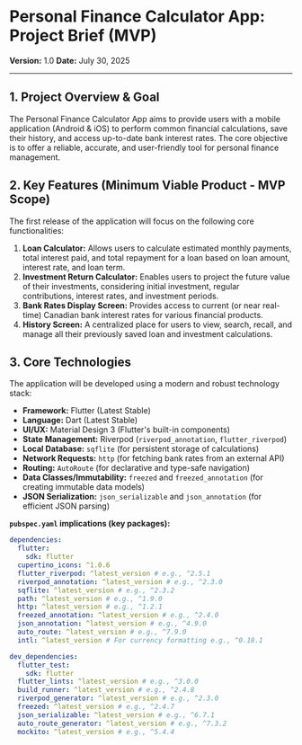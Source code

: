 # Personal Finance Calculator App: Project Brief (MVP)

**Version:** 1.0
**Date:** July 30, 2025

---

## 1. Project Overview & Goal

The Personal Finance Calculator App aims to provide users with a mobile application (Android & iOS) to perform common financial calculations, save their history, and access up-to-date bank interest rates. The core objective is to offer a reliable, accurate, and user-friendly tool for personal finance management.

## 2. Key Features (Minimum Viable Product - MVP Scope)

The first release of the application will focus on the following core functionalities:

1.  **Loan Calculator:** Allows users to calculate estimated monthly payments, total interest paid, and total repayment for a loan based on loan amount, interest rate, and loan term.
2.  **Investment Return Calculator:** Enables users to project the future value of their investments, considering initial investment, regular contributions, interest rates, and investment periods.
3.  **Bank Rates Display Screen:** Provides access to current (or near real-time) Canadian bank interest rates for various financial products.
4.  **History Screen:** A centralized place for users to view, search, recall, and manage all their previously saved loan and investment calculations.

## 3. Core Technologies

The application will be developed using a modern and robust technology stack:

* **Framework:** Flutter (Latest Stable)
* **Language:** Dart (Latest Stable)
* **UI/UX:** Material Design 3 (Flutter's built-in components)
* **State Management:** Riverpod (`riverpod_annotation`, `flutter_riverpod`)
* **Local Database:** `sqflite` (for persistent storage of calculations)
* **Network Requests:** `http` (for fetching bank rates from an external API)
* **Routing:** `AutoRoute` (for declarative and type-safe navigation)
* **Data Classes/Immutability:** `freezed` and `freezed_annotation` (for creating immutable data models)
* **JSON Serialization:** `json_serializable` and `json_annotation` (for efficient JSON parsing)

**`pubspec.yaml` implications (key packages):**

```yaml
dependencies:
  flutter:
    sdk: flutter
  cupertino_icons: ^1.0.6
  flutter_riverpod: ^latest_version # e.g., ^2.5.1
  riverpod_annotation: ^latest_version # e.g., ^2.3.0
  sqflite: ^latest_version # e.g., ^2.3.2
  path: ^latest_version # e.g., ^1.9.0
  http: ^latest_version # e.g., ^1.2.1
  freezed_annotation: ^latest_version # e.g., ^2.4.0
  json_annotation: ^latest_version # e.g., ^4.9.0
  auto_route: ^latest_version # e.g., ^7.9.0
  intl: ^latest_version # For currency formatting e.g., ^0.18.1

dev_dependencies:
  flutter_test:
    sdk: flutter
  flutter_lints: ^latest_version # e.g., ^3.0.0
  build_runner: ^latest_version # e.g., ^2.4.8
  riverpod_generator: ^latest_version # e.g., ^2.3.0
  freezed: ^latest_version # e.g., ^2.4.7
  json_serializable: ^latest_version # e.g., ^6.7.1
  auto_route_generator: ^latest_version # e.g., ^7.3.2
  mockito: ^latest_version # e.g., ^5.4.4
